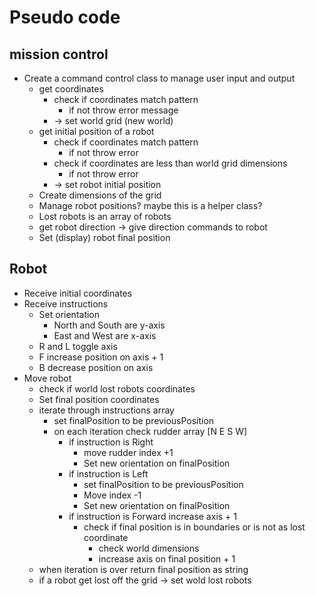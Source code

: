 # Pseudo code

## mission control

- Create a command control class to manage user input and output
  - get coordinates
    - check if coordinates match pattern
      - if not throw error message
    - -> set world grid (new world)
  - get initial position of a robot
    - check if coordinates match pattern
      - if not throw error
    - check if coordinates are less than world grid dimensions
      - if not throw error
    - -> set robot initial position
  - Create dimensions of the grid
  - Manage robot positions? maybe this is a helper class?
  - Lost robots is an array of robots
  - get robot direction -> give direction commands to robot
  - Set (display) robot final position

## Robot

- Receive initial coordinates
- Receive instructions
  - Set orientation
    - North and South are y-axis
    - East and West are x-axis
  - R and L toggle axis
  - F increase position on axis + 1
  - B decrease position on axis
- Move robot
  - check if world lost robots coordinates
  - Set final position coordinates
  - iterate through instructions array
    - set finalPosition to be previousPosition
    - on each iteration check rudder array [N E S W]
      - if instruction is Right
          <!-- - set finalPosition to be previousPosition -->
        - move rudder index +1
          <!-- - toggle actual axis -->
        - Set new orientation on finalPosition
      - if instruction is Left
        - set finalPosition to be previousPosition
        - Move index -1
          <!-- - toggle actual axis -->
        - Set new orientation on finalPosition
      - if instruction is Forward increase axis + 1
        - check if final position is in boundaries or is not as lost coordinate
            <!-- - set finalPosition to be previousPosition -->
          - check world dimensions
          - increase axis on final position + 1
  - when iteration is over return final position as string
  - if a robot get lost off the grid -> set wold lost robots
